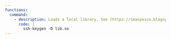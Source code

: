 ```yaml
---
functions:
  command:
    - description: Loads a local library. See [https://seanpesce.blogspot.com/2023/03/leveraging-ssh-keygen-for-arbitrary.html](this blog) for more information.
      code: |
        ssh-keygen -D lib.so
---
```

